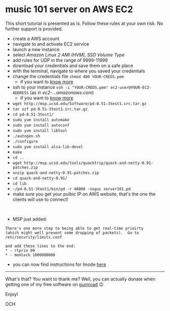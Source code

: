 # music 101 server on AWS EC2

This short tutorial is presented as is.
Follow these rules at your own risk.
No further support is provided.

- create a AWS account
- navigate to and activate EC2 service
- launch a new instance
- select _Amazon Linux 2 AMI (HVM), SSD Volume Type_
- add rules for UDP in the range of 9999-11999
- download your credentials and save them on a safe place
- with the terminal, navigate to where you saved your credentials
- change the credentials file `chmod 400 YOUR-CREDS.pem`
  - if you want to [know more](https://chmodcommand.com/chmod-400/)
- ssh to your instance `ssh -i "YOUR-CREDS.pem" ec2-user@YOUR-EC2-ADDRESS` (as in _ec2-...amazonaws.com_)
  - if you want to [know more](https://docs.aws.amazon.com/AWSEC2/latest/UserGuide/AccessingInstancesLinux.html)
- `wget http://msp.ucsd.edu/Software/pd-0.51-3test1.src.tar.gz`
- `tar xzf pd-0.51-3test1.src.tar.gz `
- `cd pd-0.51-3test1/`
- `sudo yum install automake`
- `sudo yum install autoconf`
- `sudo yum install libtool`
- `./autogen.sh `
- `./configure`
- `sudo yum install alsa-lib-devel`
- `make`
- `cd ..`
- `wget http://msp.ucsd.edu/tools/quacktrip/quack-and-netty-0.91-patches.zip`
- `unzip quack-and-netty-0.91-patches.zip `
- `cd quack-and-netty-0.91/`
- `cd lib`
- `~/pd-0.51-3test1/bin/pd -r 48000 -nogui server101.pd`
- make sure you get your pulbic IP on AWS website, that's the one the clients will use to connect!
<br>

- MSP just added:

```
There's one more step to being able to get real-time prioirty
(which might well prevent some dropping of packets).  Go to
/etc/security/limits.conf

and add these lines to the end:
* - rtprio 99
* - memlock 1000000000
```

- you can now find instructions for linode [here](https://github.com/omarcostahamido/One-Quick-Solution_Patches/blob/master/Other/music101-server-linode.md)

---
What's that? You want to thank me? Well, you can actually donate when getting one of my free software on [gumroad](https://gumroad.com/och) :wink:

Enjoy!

OCH
